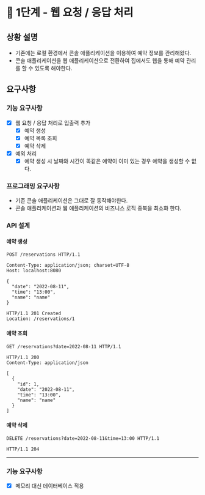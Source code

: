 # 🚀 1단계 - 웹 요청 / 응답 처리
## 상황 설명
- 기존에는 로컬 환경에서 콘솔 애플리케이션을 이용하여 예약 정보를 관리해왔다.
- 콘솔 애플리케이션을 웹 애플리케이션으로 전환하여 집에서도 웹을 통해 예약 관리를 할 수 있도록 해야한다.

## 요구사항
### 기능 요구사항
- [x] 웹 요청 / 응답 처리로 입출력 추가
  - [x] 예약 생성
  - [x] 예약 목록 조회
  - [x] 예약 삭제
- [x] 예외 처리
  - [x] 예약 생성 시 날짜와 시간이 똑같은 예약이 이미 있는 경우 예약을 생성할 수 없다.

### 프로그래밍 요구사항
- 기존 콘솔 애플리케이션은 그대로 잘 동작해야한다.
- 콘솔 애플리케이션과 웹 애플리케이션의 비즈니스 로직 중복을 최소화 한다.

### API 설계
#### 예약 생성

```http request
POST /reservations HTTP/1.1

Content-Type: application/json; charset=UTF-8
Host: localhost:8080

{
  "date": "2022-08-11",
  "time": "13:00",
  "name": "name"
}
```

```http request
HTTP/1.1 201 Created
Location: /reservations/1
```

#### 예약 조회
```http request
GET /reservations?date=2022-08-11 HTTP/1.1
```

```http request
HTTP/1.1 200
Content-Type: application/json

[
  {
    "id": 1,
    "date": "2022-08-11",
    "time": "13:00",
    "name": "name"
  }
]
```

#### 예약 삭제

```http request
DELETE /reservations?date=2022-08-11&time=13:00 HTTP/1.1
```

```
HTTP/1.1 204
```

---

### 기능 요구사항

- [x] 메모리 대신 데이터베이스 적용